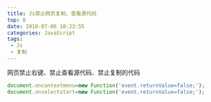 ```yaml
---
title: Js禁止网页复制、查看源代码
top: 0
date: 2018-07-06 10:23:55
categories: JavaScript
tags:
 - Js
 - 复制
---
```

网页禁止右键、禁止查看源代码、禁止复制的代码


```javascript
document.oncontextmenu=new Function('event.returnValue=false;');
document.onselectstart=new Function('event.returnValue=false;');
```

